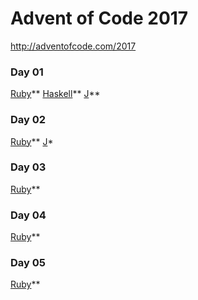 # Advent of Code 2017

http://adventofcode.com/2017

### Day 01

[Ruby](ruby/01.rb)\*\*
[Haskell](haskell/01.hs)\*\*
[J](j/01.ijs)\*\*

### Day 02

[Ruby](ruby/02.rb)\*\*
[J](j/02.ijs)\*

### Day 03
[Ruby](ruby/03.rb)\*\*

### Day 04
[Ruby](ruby/04.rb)\*\*

### Day 05
[Ruby](ruby/05.rb)\*\*

